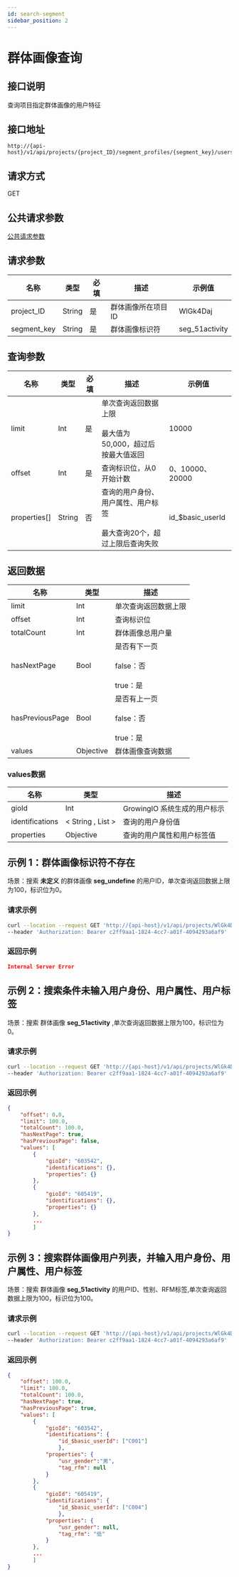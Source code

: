 ```yaml
---
id: search-segment
sidebar_position: 2
---
```


# 群体画像查询

## 接口说明

查询项目指定群体画像的用户特征

## 接口地址

```
http://{api-host}/v1/api/projects/{project_ID}/segment_profiles/{segment_key}/users
```

## 请求方式

GET

## 公共请求参数

[公共请求参数](../open-api-overview#公共请求参数)

## 请求参数

| 名称      | 类型   | 必填 | 描述                 | 示例值        |
| --------- | ------ | ---- | -------------------- | ------------- |
| project_ID  | String | 是   | 群体画像所在项目ID | WlGk4Daj |
| segment_key | String | 是   | 群体画像标识符 | seg_51activity |

## 查询参数

| 名称      | 类型   | 必填 | 描述                 | 示例值        |
| --------- | ------ | ---- | -------------------- | ------------- |
| limit  | Int | 是   | 单次查询返回数据上限<br></br>最大值为50,000，超过后按最大值返回 | 10000 |
| offset | Int | 是   | 查询标识位，从0开始计数 | 0、10000、20000 |
| properties[] | String | 否 | 查询的用户身份、用户属性、用户标签<br></br>最大查询20个，超过上限后查询失败 | id_$basic_userId |

## 返回数据

| 名称            | 类型      | 描述                             |
| --------------- | --------- | -------------------------------- |
| limit | Int | 单次查询返回数据上限  |
| offset | Int | 查询标识位  |
| totalCount | Int | 群体画像总用户量 |
| hasNextPage | Bool | 是否有下一页<br></br>false：否<br></br>true：是 |
| hasPreviousPage | Bool | 是否有上一页<br></br>false：否<br></br>true：是 |
| values | Objective | 群体画像查询数据 |

### values数据

| 名称            | 类型      | 描述                             |
| --------------- | --------- | -------------------------------- |
| gioId | Int | GrowingIO 系统生成的用户标示 |
| identifications | < String , List > | 查询的用户身份值 |
| properties | Objective | 查询的用户属性和用户标签值 |


## 示例 1：群体画像标识符不存在

场景：搜索 **未定义** 的群体画像 **seg_undefine** 的用户ID，单次查询返回数据上限为100，标识位为0。

### 请求示例

```bash
curl --location --request GET 'http://{api-host}/v1/api/projects/WlGk4Daj/segment_profiles/seg_undefine/users?limit=100&offset=0&properties[]=ids_$basic_userId'
--header 'Authorization: Bearer c2ff9aa1-1824-4cc7-a01f-4094293a6af9'
```

### 返回示例

```json
Internal Server Error
```

## 示例 2：搜索条件未输入用户身份、用户属性、用户标签

场景：搜索 群体画像 **seg_51activity** ,单次查询返回数据上限为100，标识位为0。

### 请求示例

```bash
curl --location --request GET 'http://{api-host}/v1/api/projects/WlGk4Daj/segment_profiles/seg_51activity/users?limit=100&offset=0'
--header 'Authorization: Bearer c2ff9aa1-1824-4cc7-a01f-4094293a6af9'
```

### 返回示例

```json
{
    "offset": 0.0,
    "limit": 100.0,
    "totalCount": 100.0,
    "hasNextPage": true,
    "hasPreviousPage": false,
    "values": [
        {
            "gioId": "603542",
            "identifications": {},
            "properties": {}
        },
        {
            "gioId": "605419",
            "identifications": {},
            "properties": {}
        },
        ... 
        ]
}
```

## 示例 3：搜索群体画像用户列表，并输入用户身份、用户属性、用户标签

场景：搜索 群体画像 **seg_51activity** 的用户ID、性别、RFM标签,单次查询返回数据上限为100，标识位为100。

### 请求示例

```bash
curl --location --request GET 'http://{api-host}/v1/api/projects/WlGk4Daj/segment_profiles/seg_51activity/users?limit=100&offset=100&properties[]=ids_$basic_userId&properties[]=usr_gender&properties[]=tag_rfm'
--header 'Authorization: Bearer c2ff9aa1-1824-4cc7-a01f-4094293a6af9'
```

### 返回示例

```json
{
    "offset": 100.0,
    "limit": 100.0,
    "totalCount": 100.0,
    "hasNextPage": true,
    "hasPreviousPage": true,
    "values": [
        {
            "gioId": "603542",
            "identifications": {
                "id_$basic_userId": ["C001"]
                },
            "properties": {
                "usr_gender":"男",
                "tag_rfm": null
            }
        },
        {
            "gioId": "605419",
            "identifications": {
                "id_$basic_userId": ["C004"]
                },
            "properties": {
                "usr_gender": null,
                "tag_rfm": "低"
            }
        },
        ... 
        ]
}
```